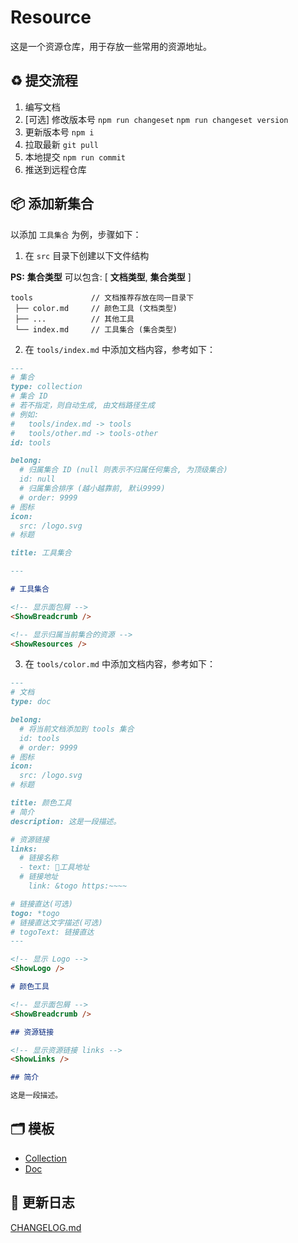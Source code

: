 # Resource

这是一个资源仓库，用于存放一些常用的资源地址。

## ♻️ 提交流程

1. 编写文档
2. [可选] 修改版本号 `npm run changeset` `npm run changeset version`
3. 更新版本号 `npm i`
4. 拉取最新 `git pull`
5. 本地提交 `npm run commit`
6. 推送到远程仓库

## 📦 添加新集合

以添加 `工具集合` 为例，步骤如下：

1. 在 `src` 目录下创建以下文件结构

**PS:** **集合类型** 可以包含: [ **文档类型**, **集合类型** ]

```text
tools             // 文档推荐存放在同一目录下
 ├── color.md     // 颜色工具 (文档类型)
 ├── ...          // 其他工具
 └── index.md     // 工具集合 (集合类型)
```

2. 在 `tools/index.md` 中添加文档内容，参考如下：

```markdown
---
# 集合
type: collection
# 集合 ID 
# 若不指定，则自动生成, 由文档路径生成 
# 例如: 
#   tools/index.md -> tools
#   tools/other.md -> tools-other
id: tools

belong:
  # 归属集合 ID (null 则表示不归属任何集合, 为顶级集合)
  id: null
  # 归属集合排序 (越小越靠前, 默认9999)
  # order: 9999
# 图标
icon:
  src: /logo.svg
# 标题

title: 工具集合

---

# 工具集合

<!-- 显示面包屑 -->
<ShowBreadcrumb />

<!-- 显示归属当前集合的资源 -->
<ShowResources />
```

3. 在 `tools/color.md` 中添加文档内容，参考如下：

```markdown
---
# 文档
type: doc

belong:
  # 将当前文档添加到 tools 集合
  id: tools
  # order: 9999
# 图标
icon:
  src: /logo.svg
# 标题

title: 颜色工具
# 简介
description: 这是一段描述。

# 资源链接
links:
  # 链接名称
  - text: 🎨工具地址
  # 链接地址
    link: &togo https:~~~~

# 链接直达(可选)
togo: *togo
# 链接直达文字描述(可选)
# togoText: 链接直达
---

<!-- 显示 Logo -->
<ShowLogo />

# 颜色工具

<!-- 显示面包屑 -->
<ShowBreadcrumb />

## 资源链接

<!-- 显示资源链接 links -->
<ShowLinks />

## 简介

这是一段描述。
```

## 🗂️ 模板

- [Collection](./src/__collection.md)
- [Doc](./src/__doc.md)

## 📝 更新日志

[CHANGELOG.md](CHANGELOG.md)